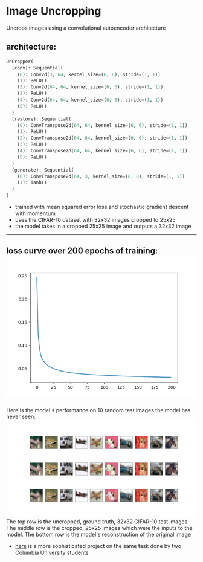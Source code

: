 # Image Uncropping
Uncrops images using a convolutional autoencoder architecture  
## architecture:  
```python
UnCropper(
  (conv): Sequential(
    (0): Conv2d(3, 64, kernel_size=(6, 6), stride=(1, 1))
    (1): ReLU()
    (2): Conv2d(64, 64, kernel_size=(6, 6), stride=(1, 1))
    (3): ReLU()
    (4): Conv2d(64, 64, kernel_size=(6, 6), stride=(1, 1))
    (5): ReLU()
  )
  (restore): Sequential(
    (0): ConvTranspose2d(64, 64, kernel_size=(6, 6), stride=(1, 1))
    (1): ReLU()
    (2): ConvTranspose2d(64, 64, kernel_size=(6, 6), stride=(1, 1))
    (3): ReLU()
    (4): ConvTranspose2d(64, 64, kernel_size=(6, 6), stride=(1, 1))
    (5): ReLU()
  )
  (generate): Sequential(
    (0): ConvTranspose2d(64, 3, kernel_size=(8, 8), stride=(1, 1))
    (1): Tanh()
  )
)
```
* trained with mean squared error loss and stochastic gradient descent with momentum
* uses the CIFAR-10 dataset with 32x32 images cropped to 25x25
* the model takes in a cropped 25x25 image and outputs a 32x32 image  
---
loss curve over 200 epochs of training:  
![loss curve during training](https://raw.githubusercontent.com/quasarbright/MachineLearning/master/uncrop/figures/25x25%20uncrop%20tanh%20mse%20losses.png)  
---
Here is the model's performance on 10 random test images the model has never seen:  
![validation examples](https://raw.githubusercontent.com/quasarbright/MachineLearning/master/uncrop/figures/25x25%20uncrop%20tanh%20mse%20guesses.png)  
The top row is the uncropped, ground truth, 32x32 CIFAR-10 test images. The middle row is the cropped, 25x25 images which were the inputs to the model. The bottom row is the model's reconstruction of the original image  
* [here](https://github.com/abhinavs95/photo-uncrop) is a more sophisticated project on the same task done by two Columbia University students